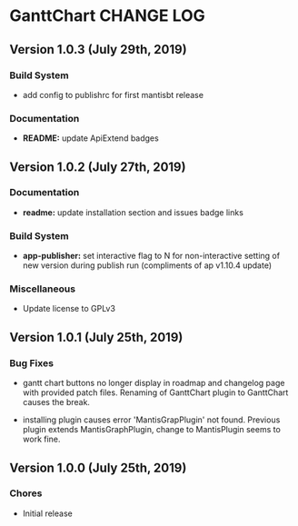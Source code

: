 # GanttChart CHANGE LOG

## Version 1.0.3 (July 29th, 2019)

### Build System

- add config to publishrc for first mantisbt release

### Documentation

- **README:** update ApiExtend badges

## Version 1.0.2 (July 27th, 2019)

### Documentation

- **readme:** update installation section and issues badge links

### Build System

- **app-publisher:** set interactive flag to N for non-interactive setting of new version during publish run (compliments of ap v1.10.4 update)

### Miscellaneous

- Update license to GPLv3

## Version 1.0.1 (July 25th, 2019)

### Bug Fixes

- gantt chart buttons no longer display in roadmap and changelog page with provided patch files.  Renaming of GanttChart plugin to GanttChart causes the break.

- installing plugin causes error 'MantisGrapPlugin' not found.  Previous plugin extends MantisGraphPlugin, change to MantisPlugin seems to work fine.

## Version 1.0.0 (July 25th, 2019)

### Chores

- Initial release

